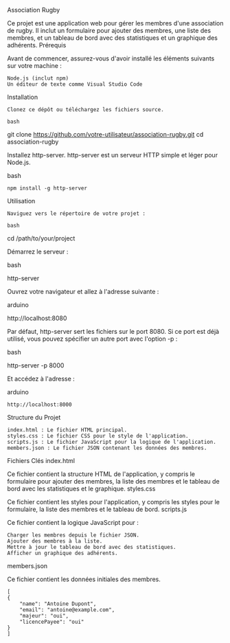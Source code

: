 Association Rugby

Ce projet est une application web pour gérer les membres d'une association de rugby. Il inclut un formulaire pour ajouter des membres, une liste des membres, et un tableau de bord avec des statistiques et un graphique des adhérents.
Prérequis

Avant de commencer, assurez-vous d'avoir installé les éléments suivants sur votre machine :

    Node.js (inclut npm)
    Un éditeur de texte comme Visual Studio Code

Installation

    Clonez ce dépôt ou téléchargez les fichiers source.

    bash

git clone https://github.com/votre-utilisateur/association-rugby.git
cd association-rugby

Installez http-server. http-server est un serveur HTTP simple et léger pour Node.js.

bash

    npm install -g http-server

Utilisation

    Naviguez vers le répertoire de votre projet :

    bash

cd /path/to/your/project

Démarrez le serveur :

bash

http-server

Ouvrez votre navigateur et allez à l'adresse suivante :

arduino

http://localhost:8080

Par défaut, http-server sert les fichiers sur le port 8080. Si ce port est déjà utilisé, vous pouvez spécifier un autre port avec l'option -p :

bash

http-server -p 8000

Et accédez à l'adresse :

arduino

    http://localhost:8000

Structure du Projet

    index.html : Le fichier HTML principal.
    styles.css : Le fichier CSS pour le style de l'application.
    scripts.js : Le fichier JavaScript pour la logique de l'application.
    members.json : Le fichier JSON contenant les données des membres.

Fichiers Clés
index.html

Ce fichier contient la structure HTML de l'application, y compris le formulaire pour ajouter des membres, la liste des membres et le tableau de bord avec les statistiques et le graphique.
styles.css

Ce fichier contient les styles pour l'application, y compris les styles pour le formulaire, la liste des membres et le tableau de bord.
scripts.js

Ce fichier contient la logique JavaScript pour :

    Charger les membres depuis le fichier JSON.
    Ajouter des membres à la liste.
    Mettre à jour le tableau de bord avec des statistiques.
    Afficher un graphique des adhérents.

members.json

Ce fichier contient les données initiales des membres.

    [
    {
        "name": "Antoine Dupont",
        "email": "antoine@example.com",
        "majeur": "oui",
        "licencePayee": "oui"
    }
    ]